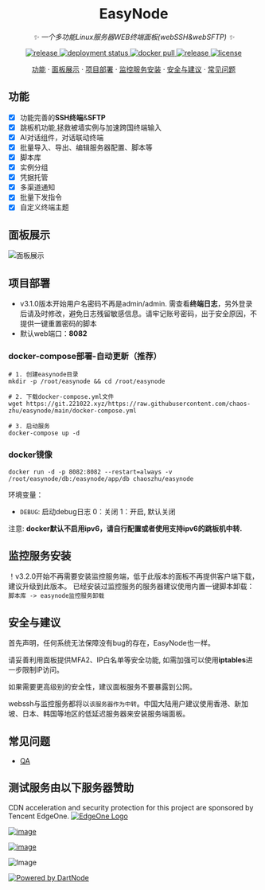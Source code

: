 <div align="center">

# EasyNode

_✨ 一个多功能Linux服务器WEB终端面板(webSSH&webSFTP) ✨_

</div>

<p align="center">
  <a href="https://github.com/chaos-zhu/easynode/releases/latest">
    <img src="https://img.shields.io/github/v/release/chaos-zhu/easynode?color=brightgreen" alt="release">
  </a>
  <a href="https://github.com/chaos-zhu/easynode/actions">
    <img src="https://img.shields.io/github/actions/workflow/status/chaos-zhu/easynode/docker-builder.yml?branch=main" alt="deployment status">
  </a>
  <a href="https://hub.docker.com/repository/docker/chaoszhu/easynode">
    <img src="https://img.shields.io/docker/pulls/chaoszhu/easynode?color=brightgreen" alt="docker pull">
  </a>
  <a href="https://github.com/chaos-zhu/easynode/releases/latest">
    <img src="https://img.shields.io/github/downloads/chaos-zhu/easynode/total?color=brightgreen&include_prereleases" alt="release">
  </a>
  <a href="https://raw.githubusercontent.com/chaos-zhu/easynode/main/LICENSE">
    <img src="https://img.shields.io/github/license/chaos-zhu/easynode?color=brightgreen" alt="license">
  </a>
</p>

<p align="center">
  <a href="#功能">功能</a>
  ·
  <a href="#面板展示">面板展示</a>
  ·
  <a href="#项目部署">项目部署</a>
  ·
  <a href="#监控服务安装">监控服务安装</a>
  ·
  <a href="#安全与建议">安全与建议</a>
  ·
  <a href="#常见问题">常见问题</a>
</p>

## 功能

+ [x] 功能完善的**SSH终端**&**SFTP**
+ [x] 跳板机功能,拯救被墙实例与加速跨国终端输入
+ [x] AI对话组件，对话联动终端
+ [x] 批量导入、导出、编辑服务器配置、脚本等
+ [x] 脚本库
+ [x] 实例分组
+ [x] 凭据托管
+ [x] 多渠道通知
+ [x] 批量下发指令
+ [x] 自定义终端主题

## 面板展示

![面板展示](./doc_images/merge.gif)

## 项目部署

- v3.1.0版本开始用户名密码不再是admin/admin. 需查看**终端日志**，另外登录后请及时修改，避免日志残留敏感信息。请牢记账号密码，出于安全原因，不提供一键重置密码的脚本
- 默认web端口：**8082**


### docker-compose部署-自动更新（推荐）

```shell
# 1. 创建easynode目录
mkdir -p /root/easynode && cd /root/easynode

# 2. 下载docker-compose.yml文件
wget https://git.221022.xyz/https://raw.githubusercontent.com/chaos-zhu/easynode/main/docker-compose.yml

# 3. 启动服务
docker-compose up -d
```


### docker镜像

```shell
docker run -d -p 8082:8082 --restart=always -v /root/easynode/db:/easynode/app/db chaoszhu/easynode
```

环境变量：
- `DEBUG`: 启动debug日志 0：关闭 1：开启, 默认关闭

注意: **docker默认不启用ipv6，请自行配置或者使用支持ipv6的跳板机中转.**

## 监控服务安装

！v3.2.0开始不再需要安装监控服务端，低于此版本的面板不再提供客户端下载，建议升级到此版本。
已经安装过监控服务的服务器建议使用内置一键脚本卸载：`脚本库 -> easynode监控服务卸载`

## 安全与建议

首先声明，任何系统无法保障没有bug的存在，EasyNode也一样。

请妥善利用面板提供MFA2、IP白名单等安全功能, 如需加强可以使用**iptables**进一步限制IP访问。

如果需要更高级别的安全性，建议面板服务不要暴露到公网。

webssh与监控服务都将以`该服务器作为中转`。中国大陆用户建议使用香港、新加坡、日本、韩国等地区的低延迟服务器来安装服务端面板。

## 常见问题

- [QA](./Q%26A.md)

## 测试服务由以下服务器赞助

CDN acceleration and security protection for this project are sponsored by Tencent EdgeOne.
[![EdgeOne Logo](https://edgeone.ai/media/34fe3a45-492d-4ea4-ae5d-ea1087ca7b4b.png)](https://edgeone.ai/?from=github)

[![image](https://img.shields.io/badge/NodeSupport-YXVM-red)](https://yxvm.com/)

[![image](https://img.shields.io/badge/VPS-ZMTO-red)](https://zmto.com/)

![Image](https://github.com/user-attachments/assets/a50409e4-9394-4a59-a125-18ffe64c5fb0)

[![Powered by DartNode](https://dartnode.com/branding/DN-Open-Source-sm.png)](https://dartnode.com "Powered by DartNode - Free VPS for Open Source")



